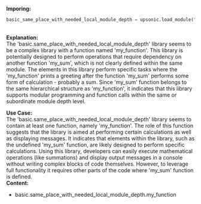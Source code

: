 <b class="custom_code_highlight_green">Imporing:</b><br>
```python
basic_same_place_with_needed_local_module_depth = upsonic.load_module("basic.same_place_with_needed_local_module_depth")
```
<br><b class="custom_code_highlight_green">Explanation:</b><br>The 'basic.same_place_with_needed_local_module_depth' library seems to be a complex library with a function named 'my_function'. This library is potentially designed to perform operations that require dependency on another function 'my_sum', which is not clearly defined within the same module. The elements in this library perform specific tasks where the 'my_function' prints a greeting after the function 'my_sum' performs some form of calculation - probably a sum. Since 'my_sum' function belongs to the same hierarchical structure as 'my_function', it indicates that this library supports modular programming and function calls within the same or subordinate module depth level.

<b class="custom_code_highlight_green">Use Case:</b><br>The 'basic.same_place_with_needed_local_module_depth' library seems to contain at least one function, namely 'my_function'. The role of this function suggests that the library is aimed at performing certain calculations as well as displaying messages. It indicates that elements within the library, such as the undefined 'my_sum' function, are likely designed to perform specific calculations. Using this library, developers can easily execute mathematical operations (like summations) and display output messages in a console without writing complex blocks of code themselves. However, to leverage full functionality it requires other parts of the code where 'my_sum' function is defined.
<br><b class="custom_code_highlight_green">Content:</b><br>
  - basic.same_place_with_needed_local_module_depth.my_function
